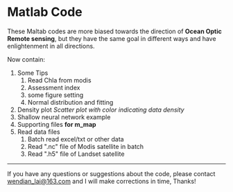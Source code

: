 # Matlab Code

These Maltab codes are more biased towards the direction of **Ocean Optic Remote sensing**, but they have the same goal in different ways and have enlightenment in all directions.

Now contain:

1. Some Tips
   1. Read Chla from modis
   2. Assessment index
   3. some figure setting 
   5. Normal distribution and fitting
2. Density plot *Scatter plot with color indicating data density*
3. Shallow neural network example
4. Supporting files **for m_map**
5. Read data files
   1. Batch read excel/txt or other data
   2. Read ".nc" file of Modis satellite in batch
   3. Read ".h5" file of Landset satellite

---

If you have any questions or suggestions about the code, please contact wendian_lai@163.com and I will make corrections in time, Thanks!


